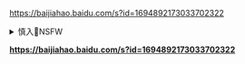 <https://baijiahao.baidu.com/s?id=1694892173033702322>

<details><summary>慎入🔞NSFW</summary>

Not Safe For Work
<img src="http://upload.wikimedia.org/wikipedia/commons/thumb/d/d3/Biohazard_Symbol_Specification.png/210px-Biohazard_Symbol_Specification.png">

<details><summary><b>风险自理Use At Your Own Risk🈲</summary>

<a href="https://6s9.cc/">6s9.cc/</a>
<img src="http://slack-imgs.com/?url=http://upload.wikimedia.org/wikipedia/commons/5/52/%E6%9F%B3%E6%B0%B8%E9%80%A0%E5%83%8F.jpg">
</details>
</details>

<https://baijiahao.baidu.com/s?id=1694892173033702322>
